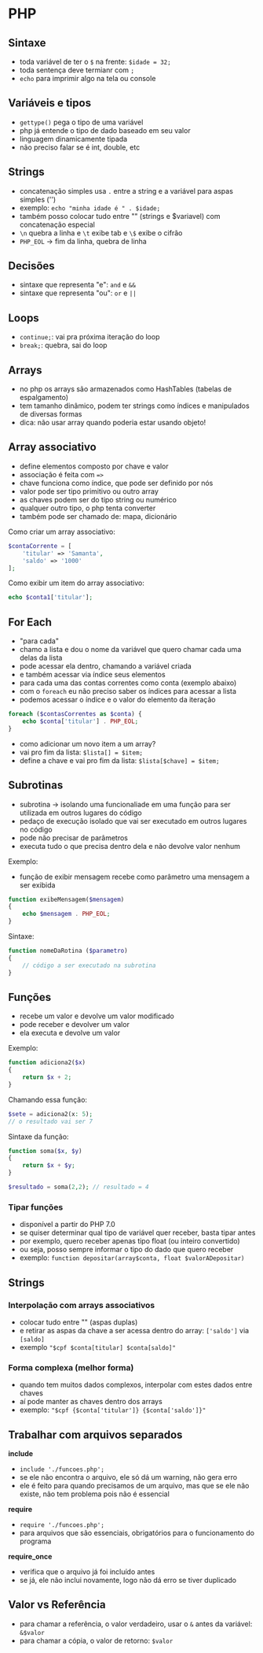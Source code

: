 # PHP

## Sintaxe

- toda variável de ter o `$` na frente: `$idade = 32;`
- toda sentença deve termianr com `;`
- `echo` para imprimir algo na tela ou console

## Variáveis e tipos

- `gettype()` pega o tipo de uma variável
- php já entende o tipo de dado baseado em seu valor
- linguagem dinamicamente tipada
- não preciso falar se é int, double, etc

## Strings

- concatenação simples usa `.` entre a string e a variável para aspas simples ('')
- exemplo: `echo "minha idade é " . $idade;` 
- também posso colocar tudo entre "" (strings e $variavel) com concatenação especial
- `\n` quebra a linha e `\t` exibe tab e `\$` exibe o cifrão
- `PHP_EOL` -> fim da linha, quebra de linha

## Decisões

- sintaxe que representa "e": `and` e `&&`
- sintaxe que representa "ou": `or` e `||`

## Loops

- `continue;`: vai pra próxima iteração do loop
- `break;`: quebra, sai do loop

## Arrays

- no php os arrays são armazenados como HashTables (tabelas de espalgamento)
- tem tamanho dinâmico, podem ter strings como índices e manipulados de diversas formas
- dica: não usar array quando poderia estar usando objeto!

## Array associativo

- define elementos composto por chave e valor
- associação é feita com `=>`
- chave funciona como índice, que pode ser definido por nós
- valor pode ser tipo primitivo ou outro array
- as chaves podem ser do tipo string ou numérico
- qualquer outro tipo, o php tenta converter
- também pode ser chamado de: mapa, dicionário

Como criar um array associativo:

```php
$contaCorrente = [
    'titular' => 'Samanta',
    'saldo' => '1000'
];
```

Como exibir um item do array associativo: 

```php
echo $conta1['titular'];
```

## For Each

- "para cada"
- chamo a lista e dou o nome da variável que quero chamar cada uma delas da lista
- pode acessar ela dentro, chamando a variável criada
- e também acessar via índice seus elementos
- para cada uma das contas correntes como conta (exemplo abaixo)
- com o `foreach` eu não preciso saber os índices para acessar a lista
- podemos acessar o índice e o valor do elemento da iteração

```php
foreach ($contasCorrentes as $conta) {
    echo $conta['titular'] . PHP_EOL;
}
```

- como adicionar um novo item a um array?
- vai pro fim da lista: `$lista[] = $item;`
- define a chave e vai pro fim da lista: `$lista[$chave] = $item;`

## Subrotinas

- subrotina -> isolando uma funcionaliade em uma função para ser utilizada em outros lugares do código
- pedaço de execução isolado que vai ser executado em outros lugares no código
- pode não precisar de parâmetros
- executa tudo o que precisa dentro dela e não devolve valor nenhum

Exemplo:
- função de exibir mensagem recebe como parâmetro uma mensagem a ser exibida

```php
function exibeMensagem($mensagem)
{
    echo $mensagem . PHP_EOL;
}
```

Sintaxe:

```php
function nomeDaRotina ($parametro)
{
    // código a ser executado na subrotina
}
```

## Funções

- recebe um valor e devolve um valor modificado
- pode receber e devolver um valor
- ela executa e devolve um valor

Exemplo:

```php
function adiciona2($x)
{
    return $x + 2;
}
```

Chamando essa função:

```php
$sete = adiciona2(x: 5);
// o resultado vai ser 7
```

Sintaxe da função:

```php
function soma($x, $y)
{
    return $x + $y;
}

$resultado = soma(2,2); // resultado = 4
```

### Tipar funções 

- disponível a partir do PHP 7.0
- se quiser determinar qual tipo de variável quer receber, basta tipar antes
- por exemplo, quero receber apenas tipo float (ou inteiro convertido)
- ou seja, posso sempre informar o tipo do dado que quero receber
- exemplo: `function depositar(array$conta, float $valorADepositar)`

## Strings

### Interpolação com arrays associativos

- colocar tudo entre "" (aspas duplas)
- e retirar as aspas da chave a ser acessa dentro do array: `['saldo']` via `[saldo]`
- exemplo `"$cpf $conta[titular] $conta[saldo]"`

### Forma complexa (melhor forma)

- quando tem muitos dados complexos, interpolar com estes dados entre chaves
- aí pode manter as chaves dentro dos arrays
- exemplo: `"$cpf {$conta['titular']} {$conta['saldo']}"`

## Trabalhar com arquivos separados

**include**

- `include './funcoes.php';`
- se ele não encontra o arquivo, ele só dá um warning, não gera erro
- ele é feito para quando precisamos de um arquivo, mas que se ele não existe, não tem problema pois não é essencial

**require**

- `require './funcoes.php';`
- para arquivos que são essenciais, obrigatórios para o funcionamento do programa

**require_once**

- verifica que o arquivo já foi incluído antes
- se já, ele não inclui novamente, logo não dá erro se tiver duplicado

## Valor vs Referência

- para chamar a referência, o valor verdadeiro, usar o `&` antes da variável: `&$valor`
- para chamar a cópia, o valor de retorno: `$valor`

